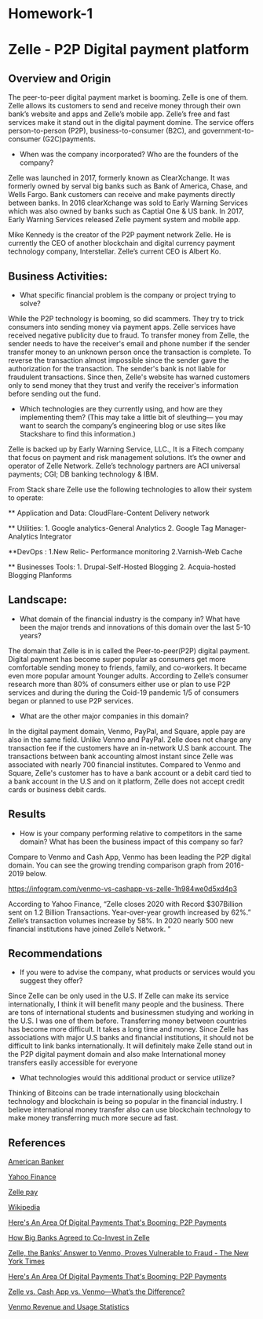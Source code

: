# Homework-1

# Zelle - P2P Digital payment platform

## Overview and Origin 

The peer-to-peer digital payment market is booming. Zelle is one of them. Zelle allows its customers to send and receive money through their own bank’s website and apps and Zelle’s mobile app. Zelle’s free and fast services make it stand out in the digital payment domine. The service offers person-to-person (P2P), business-to-consumer (B2C), and government-to-consumer (G2C)payments. 


* When was the company incorporated? Who are the founders of the company?

Zelle was launched in 2017, formerly known as ClearXchange. It was formerly owned by serval big banks such as Bank of America, Chase, and Wells Fargo. Bank customers can receive and make payments directly between banks. In 2016 clearXchange was sold to Early Warning Services which was also owned by banks such as Captial One & US bank.  In 2017, Early Warning Services released Zelle payment system and mobile app. 

Mike Kennedy is the creator of the P2P payment network Zelle. He is currently the CEO of another blockchain and digital currency payment technology company, Interstellar. Zelle’s current CEO is Albert Ko.


## Business Activities:

* What specific financial problem is the company or project trying to solve?

While the P2P technology is booming, so did scammers. They try to trick consumers into sending money via payment apps.  Zelle services have received negative publicity due to fraud. To transfer money from Zelle, the sender needs to have the receiver's email and phone number if the sender transfer money to an unknown person once the transaction is complete. To reverse the transaction almost impossible since the sender gave the authorization for the transaction. The sender's bank is not liable for fraudulent transactions. Since then, Zelle's website has warned customers only to send money that they trust and verify the receiver's information before sending out the fund.  


* Which technologies are they currently using, and how are they implementing them? (This may take a little bit of sleuthing–– you may want to search the company’s engineering blog or use sites like Stackshare to find this information.)

Zelle is backed up by Early Warning Service, LLC., It is a Fitech company that focus on payment and risk management solutions. It’s the owner and operator of Zelle Network. Zelle’s technology partners are ACI universal payments; CGI; DB banking technology & IBM. 

From Stack share Zelle use the following technologies to allow their system to operate:

** Application and Data: CloudFlare-Content Delivery network

** Utilities: 1. Google analytics-General Analytics 
	   2. Google Tag Manager-Analytics Integrator  

**DevOps :  1.New Relic- Performance monitoring 
	    2.Varnish-Web Cache

** Businesses Tools: 1. Drupal-Self-Hosted Blogging
		     2. Acquia-hosted Blogging Planforms

## Landscape:

* What domain of the financial industry is the company in? What have been the major trends and innovations of this domain over the last 5-10 years?

The domain that Zelle is in is called the Peer-to-peer(P2P) digital payment. Digital payment has become super popular as consumers get more comfortable sending money to friends, family, and co-workers. It became even more popular amount Younger adults. According to Zelle’s consumer research more than 80% of consumers either use or plan to use P2P services and during the during the Coid-19 pandemic 1/5 of consumers began or planned to use P2P services. 

* What are the other major companies in this domain?

In the digital payment domain, Venmo, PayPal, and Square, apple pay are also in the same field. Unlike Venmo and PayPal. Zelle does not charge any transaction fee if the customers have an in-network U.S bank account. The transactions between bank accounting almost instant since Zelle was associated with nearly 700 financial institutes.  Compared to Venmo and Square, Zelle's customer has to have a bank account or a  debit card tied to a bank account in the U.S and on it platform, Zelle does not accept credit cards or business debit cards.  


## Results

* How is your company performing relative to competitors in the same domain?
What has been the business impact of this company so far?

Compare to Venmo and Cash App, Venmo has been leading the P2P digital domain. You can see the growing trending comparison graph from 2016-2019 below. 

https://infogram.com/venmo-vs-cashapp-vs-zelle-1h984we0d5xd4p3

According to Yahoo Finance,  “Zelle closes 2020 with Record $307Billion sent on 1.2 Billion Transactions. Year-over-year growth increased by 62%.” Zelle’s transaction volumes increase by 58%. In 2020 nearly 500 new financial institutions have joined Zelle’s Network. "



## Recommendations

* If you were to advise the company, what products or services would you suggest they offer? 
 
Since Zelle can be only used in the U.S. If Zelle can make its service internationally, I think it will benefit many people and the business. There are tons of international students and businessmen studying and working in the U.S. I was one of them before. Transferring money between countries has become more difficult. It takes a long time and money. Since Zelle has associations with major U.S banks and financial institutions, it should not be difficult to link banks internationally. It will definitely make  Zelle stand out in the P2P digital payment domain and also make International money transfers easily accessible for everyone

* What technologies would this additional product or service utilize?

Thinking of Bitcoins can be trade internationally using blockchain technology and blockchain is being so popular in the financial industry. I believe international money transfer also can use blockchain technology to make money transferring much more secure ad fast.  

## References 

[American Banker](https://www.americanbanker.com/news/zelle-founder-mike-kennedy-to-helm-ripple-rival-interstellar#:~:text=Mike%20Kennedy%2C%20the%20creator%20of,digital%20currency%20payment%20technology%20company.)

[Yahoo Finance](https://finance.yahoo.com/news/paypal-vs-venmo-vs-zelle-120000559.html?guccounter=1&guce_referrer=aHR0cHM6Ly93d3cuYmluZy5jb20v&guce_referrer_sig=AQAAAM1A4jmy8h_kotONymRU8Dql3H18eLSQBLQFjFWft_1JdAkJGzcZLbGMHN1vvsvrwfVbqTJa01FhZCcnwBfyFvx60xUjllDDQgwYFp2c_dW2SFbX_6xaoPCS-xiNdbhZfLV9DXh-oRkaA-r4uUcN9KKZYHMlRLp6M9v057nsp2l6)

[Zelle pay](https://www.zellepay.com/press-releases/zeller-closes-2020-record-307-billion-sent-12-billion-transactions)

[Wikipedia](https://en.wikipedia.org/wiki/Zelle_(payment_service))

[Here's An Area Of Digital Payments That's Booming: P2P Payments](forbes.com)

[How Big Banks Agreed to Co-Invest in Zelle](https://www.applicoinc.com/blog/how-traditional-competitors-can-achieve-platform-collaboration/)

[Zelle, the Banks’ Answer to Venmo, Proves Vulnerable to Fraud - The New York Times](nytimes.com) 

[Here's An Area Of Digital Payments That's Booming: P2P Payments](forbes.com)

[Zelle vs. Cash App vs. Venmo—What’s the Difference?](firstalliancecu.com)

[Venmo Revenue and Usage Statistics](https://www.businessofapps.com/data/venmo-statistics/)





